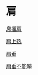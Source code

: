 # 肩[息摇肩](https://www.gmzyjc.com/search/result?wd=息摇肩)[肩上热](https://www.gmzyjc.com/search/result?wd=肩上热)[肩垂](https://www.gmzyjc.com/search/result?wd=肩垂)[肩垂不能举](https://www.gmzyjc.com/search/result?wd=肩垂不能举)